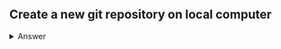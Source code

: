 ## Create a new git repository on local computer

<details><summary>Answer</summary>
<p>
#### yes, even hidden code blocks!
```
bash
echo "mkdir <your Direcotry Name>"
cd <your Direcotry Name>
git init
```
</p>
</details>

